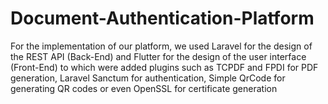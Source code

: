 # Document-Authentication-Platform
For the implementation of our platform, we used Laravel for the design of the REST API (Back-End) and Flutter for the design of the user interface (Front-End) to which were added plugins such as TCPDF and FPDI for PDF generation, Laravel Sanctum for authentication, Simple QrCode for generating QR codes or even OpenSSL for certificate generation
